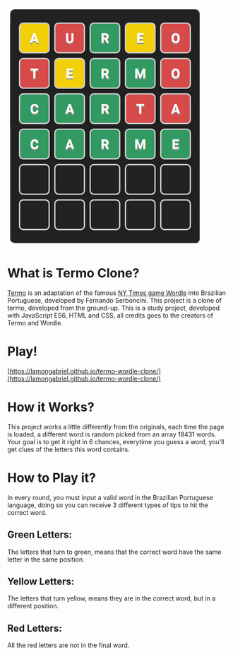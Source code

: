 ![Termo-clone](termo-clone.png)
# What is Termo Clone? 
[Termo](https://term.ooo/) is an adaptation of the famous [NY Times game Wordle](https://www.nytimes.com/games/wordle/index.html) into Brazilian Portuguese, developed by Fernando Serboncini. This project is a clone of termo, developed from the ground-up. This is a study project, developed with JavaScript ES6,  HTML and CSS, all credits goes to the creators of Termo and Wordle.

# Play!
[https://lamongabriel.github.io/termo-wordle-clone/](https://lamongabriel.github.io/termo-wordle-clone/)

# How it Works?
This project works a little differently from the originals, each time the page is loaded, a different word is random picked from an array 18431 words. Your goal is to get it right in 6 chances, everytime you guess a word, you’ll get clues of the letters this word contains.
# How to Play it?
In every round, you must input a valid word in the Brazilian Portuguese language, doing so you can receive 3 different types of tips to hit the correct word.
## Green Letters:
The letters that turn to green, means that the correct word have the same letter in the same position.
## Yellow Letters:
The letters that turn yellow, means they are in the correct word, but in a different position.
## Red Letters:
All the red letters are not in the final word.
